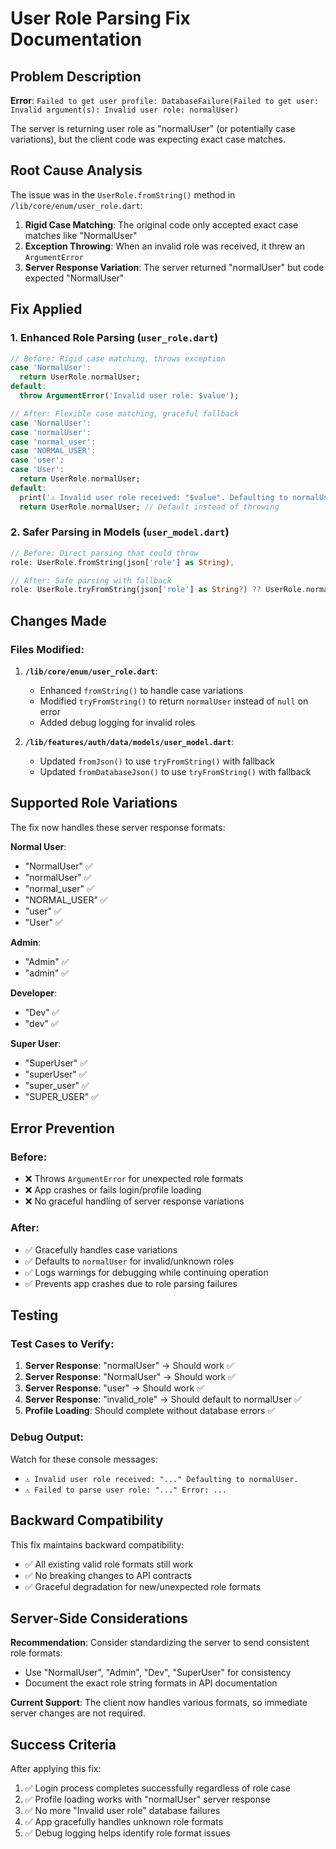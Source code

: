# User Role Parsing Fix Documentation

## Problem Description
**Error**: `Failed to get user profile: DatabaseFailure(Failed to get user: Invalid argument(s): Invalid user role: normalUser)`

The server is returning user role as "normalUser" (or potentially case variations), but the client code was expecting exact case matches.

## Root Cause Analysis

The issue was in the `UserRole.fromString()` method in `/lib/core/enum/user_role.dart`:

1. **Rigid Case Matching**: The original code only accepted exact case matches like "NormalUser"
2. **Exception Throwing**: When an invalid role was received, it threw an `ArgumentError`
3. **Server Response Variation**: The server returned "normalUser" but code expected "NormalUser"

## Fix Applied

### 1. **Enhanced Role Parsing** (`user_role.dart`)
```dart
// Before: Rigid case matching, throws exception
case 'NormalUser':
  return UserRole.normalUser;
default:
  throw ArgumentError('Invalid user role: $value');

// After: Flexible case matching, graceful fallback
case 'NormalUser':
case 'normalUser':
case 'normal_user':
case 'NORMAL_USER':
case 'user':
case 'User':
  return UserRole.normalUser;
default:
  print('⚠️ Invalid user role received: "$value". Defaulting to normalUser.');
  return UserRole.normalUser; // Default instead of throwing
```

### 2. **Safer Parsing in Models** (`user_model.dart`)
```dart
// Before: Direct parsing that could throw
role: UserRole.fromString(json['role'] as String),

// After: Safe parsing with fallback
role: UserRole.tryFromString(json['role'] as String?) ?? UserRole.normalUser,
```

## Changes Made

### Files Modified:

1. **`/lib/core/enum/user_role.dart`**:
   - Enhanced `fromString()` to handle case variations
   - Modified `tryFromString()` to return `normalUser` instead of `null` on error
   - Added debug logging for invalid roles

2. **`/lib/features/auth/data/models/user_model.dart`**:
   - Updated `fromJson()` to use `tryFromString()` with fallback
   - Updated `fromDatabaseJson()` to use `tryFromString()` with fallback

## Supported Role Variations

The fix now handles these server response formats:

**Normal User**:
- "NormalUser" ✅
- "normalUser" ✅
- "normal_user" ✅
- "NORMAL_USER" ✅
- "user" ✅
- "User" ✅

**Admin**:
- "Admin" ✅
- "admin" ✅

**Developer**:
- "Dev" ✅
- "dev" ✅

**Super User**:
- "SuperUser" ✅
- "superUser" ✅
- "super_user" ✅
- "SUPER_USER" ✅

## Error Prevention

### Before:
- ❌ Throws `ArgumentError` for unexpected role formats
- ❌ App crashes or fails login/profile loading
- ❌ No graceful handling of server response variations

### After:
- ✅ Gracefully handles case variations
- ✅ Defaults to `normalUser` for invalid/unknown roles
- ✅ Logs warnings for debugging while continuing operation
- ✅ Prevents app crashes due to role parsing failures

## Testing

### Test Cases to Verify:
1. **Server Response**: "normalUser" → Should work ✅
2. **Server Response**: "NormalUser" → Should work ✅
3. **Server Response**: "user" → Should work ✅
4. **Server Response**: "invalid_role" → Should default to normalUser ✅
5. **Profile Loading**: Should complete without database errors ✅

### Debug Output:
Watch for these console messages:
- `⚠️ Invalid user role received: "..." Defaulting to normalUser.`
- `⚠️ Failed to parse user role: "..." Error: ...`

## Backward Compatibility

This fix maintains backward compatibility:
- ✅ All existing valid role formats still work
- ✅ No breaking changes to API contracts
- ✅ Graceful degradation for new/unexpected role formats

## Server-Side Considerations

**Recommendation**: Consider standardizing the server to send consistent role formats:
- Use "NormalUser", "Admin", "Dev", "SuperUser" for consistency
- Document the exact role string formats in API documentation

**Current Support**: The client now handles various formats, so immediate server changes are not required.

## Success Criteria

After applying this fix:
1. ✅ Login process completes successfully regardless of role case
2. ✅ Profile loading works with "normalUser" server response
3. ✅ No more "Invalid user role" database failures
4. ✅ App gracefully handles unknown role formats
5. ✅ Debug logging helps identify role format issues